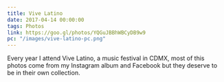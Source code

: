 ```yaml
---
title: Vive Latino
date: 2017-04-14 00:00:00 
tags: Photos
link: https://goo.gl/photos/YQGuJBBhWBCyDB9w9
pc: "/images/vive-latino-pc.png"
---
```


Every year I attend Vive Latino, a music festival in CDMX, most of this photos come from my Instagram album and Facebook but they deserve to be in their own collection.
